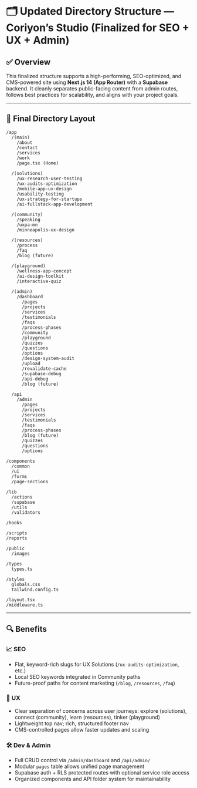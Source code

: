 # 🗂️ Updated Directory Structure — Coriyon’s Studio (Finalized for SEO + UX + Admin)

## ✅ Overview

This finalized structure supports a high-performing, SEO-optimized, and CMS-powered site using **Next.js 14 (App Router)** with a **Supabase** backend. It cleanly separates public-facing content from admin routes, follows best practices for scalability, and aligns with your project goals.

---

## 📁 Final Directory Layout

```
/app
  /(main)
    /about
    /contact
    /services
    /work
    /page.tsx (Home)

  /(solutions)
    /ux-research-user-testing
    /ux-audits-optimization
    /mobile-app-ux-design
    /usability-testing
    /ux-strategy-for-startups
    /ai-fullstack-app-development

  /(community)
    /speaking
    /uxpa-mn
    /minneapolis-ux-design

  /(resources)
    /process
    /faq
    /blog (future)

  /(playground)
    /wellness-app-concept
    /ai-design-toolkit
    /interactive-quiz

  /(admin)
    /dashboard
      /pages
      /projects
      /services
      /testimonials
      /faqs
      /process-phases
      /community
      /playground
      /quizzes
      /questions
      /options
      /design-system-audit
      /upload
      /revalidate-cache
      /supabase-debug
      /api-debug
      /blog (future)

  /api
    /admin
      /pages
      /projects
      /services
      /testimonials
      /faqs
      /process-phases
      /blog (future)
      /quizzes
      /questions
      /options

/components
  /common
  /ui
  /forms
  /page-sections

/lib
  /actions
  /supabase
  /utils
  /validators

/hooks

/scripts
/reports

/public
  /images

/types
  types.ts

/styles
  globals.css
  tailwind.config.ts

/layout.tsx
/middleware.ts
```

---

## 🔍 Benefits

### 📈 SEO
- Flat, keyword-rich slugs for UX Solutions (`/ux-audits-optimization`, etc.)
- Local SEO keywords integrated in Community paths
- Future-proof paths for content marketing (`/blog`, `/resources`, `/faq`)

### 🧠 UX
- Clear separation of concerns across user journeys: explore (solutions), connect (community), learn (resources), tinker (playground)
- Lightweight top nav; rich, structured footer nav
- CMS-controlled pages allow faster updates and scaling

### 🛠️ Dev & Admin
- Full CRUD control via `/admin/dashboard` and `/api/admin/`
- Modular `pages` table allows unified page management
- Supabase auth + RLS protected routes with optional service role access
- Organized components and API folder system for maintainability
